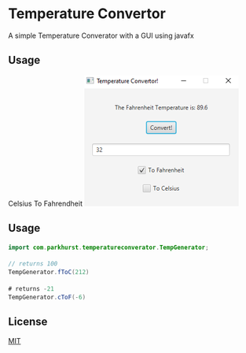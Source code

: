 # Temperature Convertor
A simple Temperature Converator with a GUI using javafx

## Usage

Celsius To Fahrendheit
![CTOF](images/ToF.png)
## Usage

```java
import com.parkhurst.temperatureconverator.TempGenerator;

// returns 100
TempGenerator.fToC(212)

# returns -21
TempGenerator.cToF(-6)
```

## License
[MIT](https://choosealicense.com/licenses/mit/)
